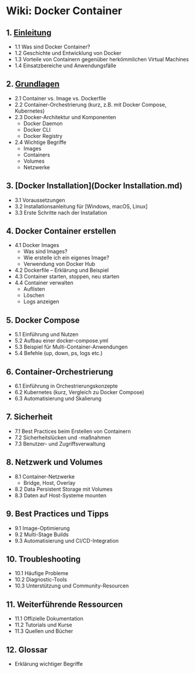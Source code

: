 # Wiki: Docker Container

## 1. [Einleitung](Einleitung.md)
- 1.1 Was sind Docker Container?
- 1.2 Geschichte und Entwicklung von Docker
- 1.3 Vorteile von Containern gegenüber herkömmlichen Virtual Machines
- 1.4 Einsatzbereiche und Anwendungsfälle

## 2. [Grundlagen](Grundlagen.md)
- 2.1 Container vs. Image vs. Dockerfile
- 2.2 Container-Orchestrierung (kurz, z.B. mit Docker Compose, Kubernetes)
- 2.3 Docker-Architektur und Komponenten
  - Docker Daemon
  - Docker CLI
  - Docker Registry
- 2.4 Wichtige Begriffe
  - Images
  - Containers
  - Volumes
  - Netzwerke

## 3. [Docker Installation](Docker Installation.md)
- 3.1 Voraussetzungen
- 3.2 Installationsanleitung für [Windows, macOS, Linux]
- 3.3 Erste Schritte nach der Installation

## 4. Docker Container erstellen
- 4.1 Docker Images
  - Was sind Images?
  - Wie erstelle ich ein eigenes Image?
  - Verwendung von Docker Hub
- 4.2 Dockerfile – Erklärung und Beispiel
- 4.3 Container starten, stoppen, neu starten
- 4.4 Container verwalten
  - Auflisten
  - Löschen
  - Logs anzeigen

## 5. Docker Compose
- 5.1 Einführung und Nutzen
- 5.2 Aufbau einer docker-compose.yml
- 5.3 Beispiel für Multi-Container-Anwendungen
- 5.4 Befehle (up, down, ps, logs etc.)

## 6. Container-Orchestrierung
- 6.1 Einführung in Orchestrierungskonzepte
- 6.2 Kubernetes (kurz, Vergleich zu Docker Compose)
- 6.3 Automatisierung und Skalierung

## 7. Sicherheit
- 7.1 Best Practices beim Erstellen von Containern
- 7.2 Sicherheitslücken und -maßnahmen
- 7.3 Benutzer- und Zugriffsverwaltung

## 8. Netzwerk und Volumes
- 8.1 Container-Netzwerke
  - Bridge, Host, Overlay
- 8.2 Data Persistent Storage mit Volumes
- 8.3 Daten auf Host-Systeme mounten

## 9. Best Practices und Tipps
- 9.1 Image-Optimierung
- 9.2 Multi-Stage Builds
- 9.3 Automatisierung und CI/CD-Integration

## 10. Troubleshooting
- 10.1 Häufige Probleme
- 10.2 Diagnostic-Tools
- 10.3 Unterstützung und Community-Resourcen

## 11. Weiterführende Ressourcen
- 11.1 Offizielle Dokumentation
- 11.2 Tutorials und Kurse
- 11.3 Quellen und Bücher

## 12. Glossar
- Erklärung wichtiger Begriffe
